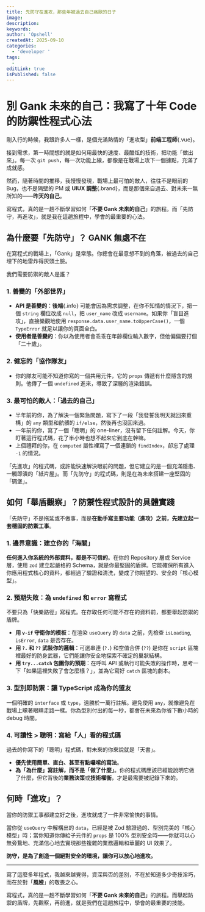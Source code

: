 ```yaml
---
title: 先防守在進攻，那些年被過去自己痛歐的日子
image:
description:
keywords:
author: 'Opshell'
createdAt: 2025-09-10
categories:
  - 'developer '
tags:
  -
editLink: true
isPublished: false
---
```


# 別 Gank 未來的自己：我寫了十年 Code 的防禦性程式心法

剛入行的時候，我跟許多人一樣，是個充滿熱情的「進攻型」**前端工程師**{.vue}。

接到需求，第一時間想的就是如何用最快的速度、最酷炫的技術，把功能「做出來」。每一次 `git push`，每一次功能上線，都像是在戰場上攻下一個據點，充滿了成就感。

然而，隨著時間的推移，我慢慢發現，戰場上最可怕的敵人，往往不是眼前的 Bug，也不是隔壁的 PM 或 **UIUX 調整**{.brand}，而是那個來自過去、對未來一無所知的——**昨天的自己**。

寫程式，真的是一趟不斷學習如何「**不要 Gank 未來的自己**」的旅程。而「先防守，再進攻」，就是我在這趟旅程中，學會的最重要的心法。

## 為什麼要「先防守」？ GANK 無處不在

在寫程式的戰場上，「Gank」是常態。你總會在最意想不到的角落，被過去的自己埋下的地雷炸得灰頭土臉。

我們需要防禦的敵人是誰？

### 1. 善變的「外部世界」
* **API 是善變的**：**後端**{.info} 可能會因為需求調整，在你不知情的情況下，把一個 `string` 欄位改成 `null`，把 `user_name` 改成 `username`。如果你「盲目進攻」，直接樂觀地使用 `response.data.user_name.toUpperCase()`，一個 `TypeError` 就足以讓你的頁面全白。
* **使用者是善變的**：你以為使用者會乖乖在年齡欄位輸入數字，但他偏偏要打個「二十歲」。

### 2. 健忘的「協作隊友」
* 你的隊友可能不知道你寫的一個共用元件，它的 `props` 傳遞有什麼隱含的規則。他傳了一個 `undefined` 進來，導致了深層的渲染錯誤。

### 3. 最可怕的敵人：「過去的自己」
* 半年前的你，為了解決一個緊急問題，寫下了一段「我發誓我明天就回來重構」的 `any` 類型和骯髒的 `if/else`，然後再也沒回來過。
* 一年前的你，寫了一個「聰明」的 one-liner，沒有留下任何註解。今天，你盯著這行程式碼，花了半小時也想不起來它到底在幹嘛。
* 上個禮拜的你，在 `computed` 屬性裡寫了一個連鎖的 `findIndex`，卻忘了處理 `-1` 的情況。

「先進攻」的程式碼，或許能快速解決眼前的問題，但它建立的是一個充滿隱患、一觸即潰的「紙片屋」。而「先防守」的程式碼，則是在為未來搭建一座堅固的「碉堡」。

## 如何「舉盾觀察」？防禦性程式設計的具體實踐

「先防守」不是拖延或不做事，而是**在動手寫主要功能（進攻）之前，先建立起一套穩固的防禦工事**。

### 1. 邊界意識：建立你的「海關」
**任何進入你系統的外部資料，都是不可信的**。在你的 Repository 層或 Service 層，使用 `zod` 建立起嚴格的 Schema，就是你最堅固的盾牌。它能確保所有進入你應用程式核心的資料，都經過了驗證和清洗，變成了你期望的、安全的「核心模型」。

### 2. 預期失敗：為 `undefined` 和 `error` 寫程式
不要只為「快樂路徑」寫程式。在存取任何可能不存在的資料前，都要舉起防禦的盾牌。
* **用 `v-if` 守衛你的模板**：在渲染 `useQuery` 的 `data` 之前，先檢查 `isLoading`, `isError`, `data` 是否存在。
* **用 `?.` 和 `??` 武裝你的邏輯**：可選串連 (`?.`) 和空值合併 (`??`) 是你在 `script` 區塊裡最好的防身武器，它們能讓你安全地探索不確定的巢狀結構。
* **用 `try...catch` 包圍你的預期**：在呼叫 API 或執行可能失敗的操作時，思考一下「如果這裡失敗了會怎麼樣？」，並為它寫好 `catch` 區塊的劇本。

### 3. 型別即防禦：讓 TypeScript 成為你的盟友
一個明確的 `interface` 或 `type`，遠勝於一萬行註解。避免使用 `any`，就像避免在戰場上矇著眼睛走路一樣。你為型別付出的每一秒，都會在未來為你省下數小時的 debug 時間。

### 4. 可讀性 > 聰明：寫給「人」看的程式碼
過去的你寫下的「聰明」程式碼，對未來的你來說就是「天書」。
* **優先使用簡單、直白、甚至有點囉嗦的寫法**。
* **為「為什麼」寫註解，而不是「做了什麼」**。你的程式碼應該已經能說明它做了什麼，但它背後的**業務決策**或**技術權衡**，才是最需要被記錄下來的。

## 何時「進攻」？

當你的防禦工事都建立好之後，進攻就成了一件非常愉快的事情。

當你從 `useQuery` 中解構出的 `data`，已經是被 Zod 驗證過的、型別完美的「核心模型」時；當你知道你傳給子元件的 `props` 是 100% 型別安全時——你就可以心無旁鶩地、充滿信心地去實現那些複雜的業務邏輯和華麗的 UI 效果了。

**防守，是為了創造一個絕對安全的環境，讓你可以放心地進攻。**

---

寫了這麼多年程式，我越來越覺得，資深與否的差別，不在於知道多少奇技淫巧，而在於對「**風險**」的敬畏之心。

寫程式，真的是一趟不斷學習如何「**不要 Gank 未來的自己**」的旅程。而舉起防禦的盾牌，先觀察，再前進，就是我們在這趟旅程中，學會的最重要的技能。
